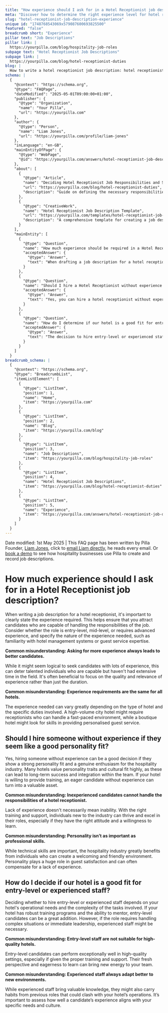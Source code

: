 ```yaml
---
title: "How experience should I ask for in a Hotel Receptionist job description?"
meta: "Discover how to determine the right experience level for hotel receptionist roles and the importance of personality fit in the hospitality industry."
slug: "hotel-receptionist-job-description-experience"
unique id: "1748768543069x579087600693825500"
featured: "false"
breadcrumb short: "Experience"
pillar text: "Job Descriptions"
pillar link: |
  https://yourpilla.com/blog/hospitality-job-roles
subpage text: "Hotel Receptionist Job Descriptions"
subpage link: |
  https://yourpilla.com/blog/hotel-receptionist-duties
blog: |
  How to write a hotel receptionist job description: hotel receptionist job description template included.
schema: |
  {
    "@context": "https://schema.org",
    "@type": "FAQPage",
    "dateModified": "2025-05-01T09:00:00+01:00",
    "publisher": {
      "@type": "Organization",
      "name": "Your Pilla",
      "url": "https://yourpilla.com"
    },
    "author": {
      "@type": "Person",
      "name": "Liam Jones",
      "url": "https://yourpilla.com/profile/liam-jones"
    },
    "inLanguage": "en-GB",
    "mainEntityOfPage": {
      "@type": "WebPage",
      "@id": "https://yourpilla.com/answers/hotel-receptionist-job-description-experience"
    },
    "about": [
      {
        "@type": "Article",
        "name": "Deciding Hotel Receptionist Job Responsibilities and Skills",
        "url": "https://yourpilla.com/blog/hotel-receptionist-duties",
        "description": "Guide on defining the necessary responsibilities and skills for a hotel receptionist to ensure effective role fulfilment."
      },
      {
        "@type": "CreativeWork",
        "name": "Hotel Receptionist Job Description Template",
        "url": "https://yourpilla.com/templates/hotel-receptionist-job-description",
        "description": "A comprehensive template for creating a job description for a hotel receptionist position, focusing on essential qualifications and responsibilities."
      }
    ],
    "mainEntity": [
      {
        "@type": "Question",
        "name": "How much experience should be required in a Hotel Receptionist job description?",
        "acceptedAnswer": {
          "@type": "Answer",
          "text": "When drafting a job description for a hotel receptionist, clarify the level of experience required, whether it's for an entry-level, mid-level, or a position requiring advanced expertise. Specify necessary experiences, such as familiarity with hotel management systems or guest service skills. Consider prioritising the quality and relevance of experience over its duration, as differing hotels have varied expectations based on their operational needs and guest interaction levels."
        }
      },
      {
        "@type": "Question",
        "name": "Should I hire a Hotel Receptionist without experience if they are a good personality fit?",
        "acceptedAnswer": {
          "@type": "Answer",
          "text": "Yes, you can hire a hotel receptionist without experience if they exhibit a strong personality fit with a genuine enthusiasm for hospitality, especially if your hotel is willing to provide necessary training. Such individuals can offer a fresh perspective and adapt well if they're eager to learn and integrate within your team, with personality and cultural fit often being as important as professional skills in the hospitality industry."
        }
      },
      {
        "@type": "Question",
        "name": "How do I determine if our hotel is a good fit for entry-level or experienced staff?",
        "acceptedAnswer": {
          "@type": "Answer",
          "text": "The decision to hire entry-level or experienced staff should be based on your hotel's operational requirements and the complexity of the tasks. If your environment supports robust training and mentoring, entry-level candidates could be an excellent choice. For roles needing immediate leadership or resolving complex issues, experienced individuals may be preferable, though it's vital to align their past experiences with your hotel’s specific needs and culture."
        }
      }
    ]
  }
breadcrumb_schema: |
  {
    "@context": "https://schema.org",
    "@type": "BreadcrumbList",
    "itemListElement": [
      {
        "@type": "ListItem",
        "position": 1,
        "name": "Home",
        "item": "https://yourpilla.com"
      },
      {
        "@type": "ListItem",
        "position": 2,
        "name": "Blog",
        "item": "https://yourpilla.com/blog"
      },
      {
        "@type": "ListItem",
        "position": 3,
        "name": "Job Descriptions",
        "item": "https://yourpilla.com/blog/hospitality-job-roles"
      },
      {
        "@type": "ListItem",
        "position": 4,
        "name": "Hotel Receptionist Job Descriptions",
        "item": "https://yourpilla.com/blog/hotel-receptionist-duties"
      },
      {
        "@type": "ListItem",
        "position": 5,
        "name": "Experience",
        "item": "https://yourpilla.com/answers/hotel-receptionist-job-description-experience"
      }
    ]
  }
---
```


Date modified: 1st May 2025 | This FAQ page has been written by Pilla Founder, [Liam Jones](https://yourpilla.com/profile/liam-jones), click to [email Liam directly](https://mailto:liam@yourpilla.com), he reads every email. Or [book a demo](https://calendly.com/pilla/demo) to see how hospitality businesses use Pilla to create and record job descriptions.

# How much experience should I ask for in a Hotel Receptionist job description?

When writing a job description for a hotel receptionist, it's important to clearly state the experience required. This helps ensure that you attract candidates who are capable of handling the responsibilities of the job. Consider whether the role is entry-level, mid-level, or requires advanced experience, and specify the nature of the experience needed, such as familiarity with hotel management systems or guest service expertise.

**Common misunderstanding: Asking for more experience always leads to better candidates.**

While it might seem logical to seek candidates with lots of experience, this can deter talented individuals who are capable but haven't had extensive time in the field. It's often beneficial to focus on the quality and relevance of experience rather than just the duration.

**Common misunderstanding: Experience requirements are the same for all hotels.**

The experience needed can vary greatly depending on the type of hotel and the specific duties involved. A high-volume city hotel might require receptionists who can handle a fast-paced environment, while a boutique hotel might look for skills in providing personalised guest service.

## Should I hire someone without experience if they seem like a good personality fit?

Yes, hiring someone without experience can be a good decision if they show a strong personality fit and a genuine enthusiasm for the hospitality industry. Many hotels value personality traits and cultural fit highly, as these can lead to long-term success and integration within the team. If your hotel is willing to provide training, an eager candidate without experience can turn into a valuable asset.

**Common misunderstanding: Inexperienced candidates cannot handle the responsibilities of a hotel receptionist.**

Lack of experience doesn't necessarily mean inability. With the right training and support, individuals new to the industry can thrive and excel in their roles, especially if they have the right attitude and a willingness to learn.

**Common misunderstanding: Personality isn’t as important as professional skills.**

While technical skills are important, the hospitality industry greatly benefits from individuals who can create a welcoming and friendly environment. Personality plays a huge role in guest satisfaction and can often compensate for a lack of experience.

## How do I decide if our hotel is a good fit for entry-level or experienced staff?

Deciding whether to hire entry-level or experienced staff depends on your hotel's operational needs and the complexity of the tasks involved. If your hotel has robust training programs and the ability to mentor, entry-level candidates can be a great addition. However, if the role requires handling complex situations or immediate leadership, experienced staff might be necessary.

**Common misunderstanding: Entry-level staff are not suitable for high-quality hotels.**

Entry-level candidates can perform exceptionally well in high-quality settings, especially if given the proper training and support. Their fresh perspective and eagerness to learn can bring new energy to your team.

**Common misunderstanding: Experienced staff always adapt better to new environments.**

While experienced staff bring valuable knowledge, they might also carry habits from previous roles that could clash with your hotel’s operations. It’s important to assess how well a candidate’s experience aligns with your specific needs and culture.